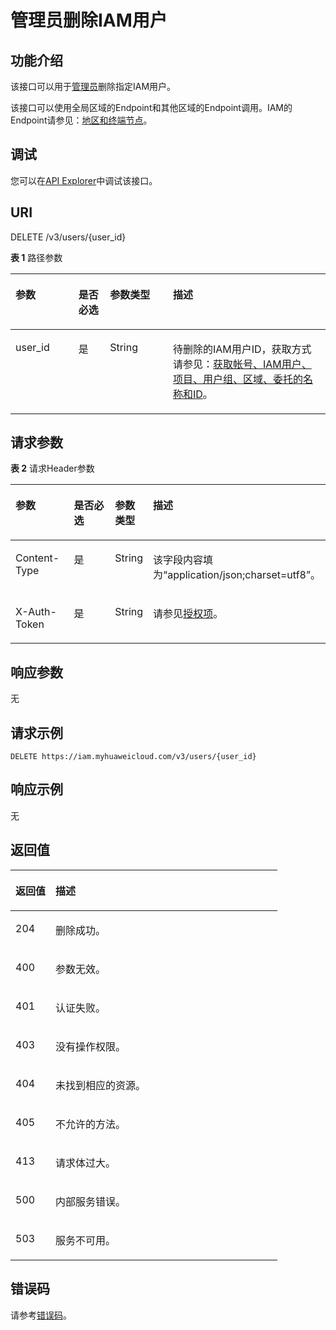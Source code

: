 # 管理员删除IAM用户<a name="iam_08_0009"></a>

## 功能介绍<a name="zh-cn_topic_0221482480_section134281915113213"></a>

该接口可以用于<u>[管理员](https://support.huaweicloud.com/usermanual-iam/iam_01_0001.html)</u><u></u>删除指定IAM用户。

该接口可以使用全局区域的Endpoint和其他区域的Endpoint调用。IAM的Endpoint请参见：[地区和终端节点](https://developer.huaweicloud.com/endpoint?IAM)。

## 调试<a name="section1345811561200"></a>

您可以在[API Explorer](https://apiexplorer.developer.huaweicloud.com/apiexplorer/doc?product=IAM&api=KeystoneDeleteUser)中调试该接口。

## URI<a name="zh-cn_topic_0221482480_section164303153323"></a>

DELETE /v3/users/\{user\_id\}

**表 1**  路径参数

<a name="zh-cn_topic_0221482480_table1743371511326"></a>
<table><thead align="left"><tr id="zh-cn_topic_0221482480_row2043211517322"><th class="cellrowborder" valign="top" width="20%" id="mcps1.2.5.1.1"><p id="zh-cn_topic_0221482480_p84341715203215"><a name="zh-cn_topic_0221482480_p84341715203215"></a><a name="zh-cn_topic_0221482480_p84341715203215"></a>参数</p>
</th>
<th class="cellrowborder" valign="top" width="10%" id="mcps1.2.5.1.2"><p id="zh-cn_topic_0221482480_p19435615103214"><a name="zh-cn_topic_0221482480_p19435615103214"></a><a name="zh-cn_topic_0221482480_p19435615103214"></a>是否必选</p>
</th>
<th class="cellrowborder" valign="top" width="20%" id="mcps1.2.5.1.3"><p id="zh-cn_topic_0221482480_p44362156324"><a name="zh-cn_topic_0221482480_p44362156324"></a><a name="zh-cn_topic_0221482480_p44362156324"></a>参数类型</p>
</th>
<th class="cellrowborder" valign="top" width="50%" id="mcps1.2.5.1.4"><p id="zh-cn_topic_0221482480_p043691523212"><a name="zh-cn_topic_0221482480_p043691523212"></a><a name="zh-cn_topic_0221482480_p043691523212"></a>描述</p>
</th>
</tr>
</thead>
<tbody><tr id="zh-cn_topic_0221482480_row4433171553211"><td class="cellrowborder" valign="top" width="20%" headers="mcps1.2.5.1.1 "><p id="zh-cn_topic_0221482480_p0437101523210"><a name="zh-cn_topic_0221482480_p0437101523210"></a><a name="zh-cn_topic_0221482480_p0437101523210"></a>user_id</p>
</td>
<td class="cellrowborder" valign="top" width="10%" headers="mcps1.2.5.1.2 "><p id="zh-cn_topic_0221482480_p154381215123210"><a name="zh-cn_topic_0221482480_p154381215123210"></a><a name="zh-cn_topic_0221482480_p154381215123210"></a>是</p>
</td>
<td class="cellrowborder" valign="top" width="20%" headers="mcps1.2.5.1.3 "><p id="zh-cn_topic_0221482480_p543971510323"><a name="zh-cn_topic_0221482480_p543971510323"></a><a name="zh-cn_topic_0221482480_p543971510323"></a>String</p>
</td>
<td class="cellrowborder" valign="top" width="50%" headers="mcps1.2.5.1.4 "><p id="zh-cn_topic_0221482480_p543911518325"><a name="zh-cn_topic_0221482480_p543911518325"></a><a name="zh-cn_topic_0221482480_p543911518325"></a>待删除的IAM用户ID，获取方式请参见：<a href="获取帐号-IAM用户-项目-用户组-区域-委托的名称和ID.md">获取帐号、IAM用户、项目、用户组、区域、委托的名称和ID</a>。</p>
</td>
</tr>
</tbody>
</table>

## 请求参数<a name="zh-cn_topic_0221482480_section74401515103212"></a>

**表 2**  请求Header参数

<a name="zh-cn_topic_0221482480_HeaderParameter"></a>
<table><thead align="left"><tr id="zh-cn_topic_0221482480_row944191513215"><th class="cellrowborder" valign="top" width="20%" id="mcps1.2.5.1.1"><p id="zh-cn_topic_0221482480_p13443201515323"><a name="zh-cn_topic_0221482480_p13443201515323"></a><a name="zh-cn_topic_0221482480_p13443201515323"></a>参数</p>
</th>
<th class="cellrowborder" valign="top" width="20%" id="mcps1.2.5.1.2"><p id="zh-cn_topic_0221482480_p14443515183218"><a name="zh-cn_topic_0221482480_p14443515183218"></a><a name="zh-cn_topic_0221482480_p14443515183218"></a>是否必选</p>
</th>
<th class="cellrowborder" valign="top" width="10%" id="mcps1.2.5.1.3"><p id="zh-cn_topic_0221482480_p104441159323"><a name="zh-cn_topic_0221482480_p104441159323"></a><a name="zh-cn_topic_0221482480_p104441159323"></a>参数类型</p>
</th>
<th class="cellrowborder" valign="top" width="50%" id="mcps1.2.5.1.4"><p id="zh-cn_topic_0221482480_p8445151520325"><a name="zh-cn_topic_0221482480_p8445151520325"></a><a name="zh-cn_topic_0221482480_p8445151520325"></a>描述</p>
</th>
</tr>
</thead>
<tbody><tr id="zh-cn_topic_0221482480_row444281563210"><td class="cellrowborder" valign="top" width="20%" headers="mcps1.2.5.1.1 "><p id="zh-cn_topic_0221482480_p15446121514320"><a name="zh-cn_topic_0221482480_p15446121514320"></a><a name="zh-cn_topic_0221482480_p15446121514320"></a>Content-Type</p>
</td>
<td class="cellrowborder" valign="top" width="20%" headers="mcps1.2.5.1.2 "><p id="zh-cn_topic_0221482480_p5446111593212"><a name="zh-cn_topic_0221482480_p5446111593212"></a><a name="zh-cn_topic_0221482480_p5446111593212"></a>是</p>
</td>
<td class="cellrowborder" valign="top" width="10%" headers="mcps1.2.5.1.3 "><p id="zh-cn_topic_0221482480_p20447715193212"><a name="zh-cn_topic_0221482480_p20447715193212"></a><a name="zh-cn_topic_0221482480_p20447715193212"></a>String</p>
</td>
<td class="cellrowborder" valign="top" width="50%" headers="mcps1.2.5.1.4 "><p id="zh-cn_topic_0221482480_p1744871511328"><a name="zh-cn_topic_0221482480_p1744871511328"></a><a name="zh-cn_topic_0221482480_p1744871511328"></a>该字段内容填为“application/json;charset=utf8”。</p>
</td>
</tr>
<tr id="zh-cn_topic_0221482480_row5442141510324"><td class="cellrowborder" valign="top" width="20%" headers="mcps1.2.5.1.1 "><p id="zh-cn_topic_0221482480_p6449171543214"><a name="zh-cn_topic_0221482480_p6449171543214"></a><a name="zh-cn_topic_0221482480_p6449171543214"></a>X-Auth-Token</p>
</td>
<td class="cellrowborder" valign="top" width="20%" headers="mcps1.2.5.1.2 "><p id="zh-cn_topic_0221482480_p11449915173212"><a name="zh-cn_topic_0221482480_p11449915173212"></a><a name="zh-cn_topic_0221482480_p11449915173212"></a>是</p>
</td>
<td class="cellrowborder" valign="top" width="10%" headers="mcps1.2.5.1.3 "><p id="zh-cn_topic_0221482480_p6450111514322"><a name="zh-cn_topic_0221482480_p6450111514322"></a><a name="zh-cn_topic_0221482480_p6450111514322"></a>String</p>
</td>
<td class="cellrowborder" valign="top" width="50%" headers="mcps1.2.5.1.4 "><p id="zh-cn_topic_0221482480_p945151523214"><a name="zh-cn_topic_0221482480_p945151523214"></a><a name="zh-cn_topic_0221482480_p945151523214"></a>请参见<a href="授权项.md">授权项</a>。</p>
</td>
</tr>
</tbody>
</table>

## 响应参数<a name="zh-cn_topic_0221482480_section19451181523214"></a>

无

## 请求示例<a name="zh-cn_topic_0221482480_section445231517326"></a>

```
DELETE https://iam.myhuaweicloud.com/v3/users/{user_id}
```

## 响应示例<a name="zh-cn_topic_0221482480_section54551115163219"></a>

无

## 返回值<a name="zh-cn_topic_0221482480_section545641517327"></a>

<a name="zh-cn_topic_0221482480_table2449"></a>
<table><thead align="left"><tr id="zh-cn_topic_0221482480_row16458151523214"><th class="cellrowborder" valign="top" width="15%" id="mcps1.1.3.1.1"><p id="zh-cn_topic_0221482480_p204591715193213"><a name="zh-cn_topic_0221482480_p204591715193213"></a><a name="zh-cn_topic_0221482480_p204591715193213"></a>返回值</p>
</th>
<th class="cellrowborder" valign="top" width="85%" id="mcps1.1.3.1.2"><p id="zh-cn_topic_0221482480_p14601157327"><a name="zh-cn_topic_0221482480_p14601157327"></a><a name="zh-cn_topic_0221482480_p14601157327"></a>描述</p>
</th>
</tr>
</thead>
<tbody><tr id="zh-cn_topic_0221482480_row2458415183214"><td class="cellrowborder" valign="top" width="15%" headers="mcps1.1.3.1.1 "><p id="zh-cn_topic_0221482480_p12460151543216"><a name="zh-cn_topic_0221482480_p12460151543216"></a><a name="zh-cn_topic_0221482480_p12460151543216"></a>204</p>
</td>
<td class="cellrowborder" valign="top" width="85%" headers="mcps1.1.3.1.2 "><p id="zh-cn_topic_0221482480_p194617155321"><a name="zh-cn_topic_0221482480_p194617155321"></a><a name="zh-cn_topic_0221482480_p194617155321"></a>删除成功。</p>
</td>
</tr>
<tr id="zh-cn_topic_0221482480_row1458715173214"><td class="cellrowborder" valign="top" width="15%" headers="mcps1.1.3.1.1 "><p id="zh-cn_topic_0221482480_p1246241516324"><a name="zh-cn_topic_0221482480_p1246241516324"></a><a name="zh-cn_topic_0221482480_p1246241516324"></a>400</p>
</td>
<td class="cellrowborder" valign="top" width="85%" headers="mcps1.1.3.1.2 "><p id="zh-cn_topic_0221482480_p204622159325"><a name="zh-cn_topic_0221482480_p204622159325"></a><a name="zh-cn_topic_0221482480_p204622159325"></a>参数无效。</p>
</td>
</tr>
<tr id="zh-cn_topic_0221482480_row1145831515325"><td class="cellrowborder" valign="top" width="15%" headers="mcps1.1.3.1.1 "><p id="zh-cn_topic_0221482480_p5463181523219"><a name="zh-cn_topic_0221482480_p5463181523219"></a><a name="zh-cn_topic_0221482480_p5463181523219"></a>401</p>
</td>
<td class="cellrowborder" valign="top" width="85%" headers="mcps1.1.3.1.2 "><p id="zh-cn_topic_0221482480_p64645155323"><a name="zh-cn_topic_0221482480_p64645155323"></a><a name="zh-cn_topic_0221482480_p64645155323"></a>认证失败。</p>
</td>
</tr>
<tr id="zh-cn_topic_0221482480_row4458101517320"><td class="cellrowborder" valign="top" width="15%" headers="mcps1.1.3.1.1 "><p id="zh-cn_topic_0221482480_p54656153324"><a name="zh-cn_topic_0221482480_p54656153324"></a><a name="zh-cn_topic_0221482480_p54656153324"></a>403</p>
</td>
<td class="cellrowborder" valign="top" width="85%" headers="mcps1.1.3.1.2 "><p id="zh-cn_topic_0221482480_p34664150322"><a name="zh-cn_topic_0221482480_p34664150322"></a><a name="zh-cn_topic_0221482480_p34664150322"></a>没有操作权限。</p>
</td>
</tr>
<tr id="zh-cn_topic_0221482480_row1145819151326"><td class="cellrowborder" valign="top" width="15%" headers="mcps1.1.3.1.1 "><p id="zh-cn_topic_0221482480_p4467191563217"><a name="zh-cn_topic_0221482480_p4467191563217"></a><a name="zh-cn_topic_0221482480_p4467191563217"></a>404</p>
</td>
<td class="cellrowborder" valign="top" width="85%" headers="mcps1.1.3.1.2 "><p id="zh-cn_topic_0221482480_p20468615123220"><a name="zh-cn_topic_0221482480_p20468615123220"></a><a name="zh-cn_topic_0221482480_p20468615123220"></a>未找到相应的资源。</p>
</td>
</tr>
<tr id="zh-cn_topic_0221482480_row1945814158324"><td class="cellrowborder" valign="top" width="15%" headers="mcps1.1.3.1.1 "><p id="zh-cn_topic_0221482480_p2468151514327"><a name="zh-cn_topic_0221482480_p2468151514327"></a><a name="zh-cn_topic_0221482480_p2468151514327"></a>405</p>
</td>
<td class="cellrowborder" valign="top" width="85%" headers="mcps1.1.3.1.2 "><p id="zh-cn_topic_0221482480_p646991543213"><a name="zh-cn_topic_0221482480_p646991543213"></a><a name="zh-cn_topic_0221482480_p646991543213"></a>不允许的方法。</p>
</td>
</tr>
<tr id="zh-cn_topic_0221482480_row144586156321"><td class="cellrowborder" valign="top" width="15%" headers="mcps1.1.3.1.1 "><p id="zh-cn_topic_0221482480_p13470111553216"><a name="zh-cn_topic_0221482480_p13470111553216"></a><a name="zh-cn_topic_0221482480_p13470111553216"></a>413</p>
</td>
<td class="cellrowborder" valign="top" width="85%" headers="mcps1.1.3.1.2 "><p id="zh-cn_topic_0221482480_p1447013156324"><a name="zh-cn_topic_0221482480_p1447013156324"></a><a name="zh-cn_topic_0221482480_p1447013156324"></a>请求体过大。</p>
</td>
</tr>
<tr id="zh-cn_topic_0221482480_row1945821518322"><td class="cellrowborder" valign="top" width="15%" headers="mcps1.1.3.1.1 "><p id="zh-cn_topic_0221482480_p44711615193211"><a name="zh-cn_topic_0221482480_p44711615193211"></a><a name="zh-cn_topic_0221482480_p44711615193211"></a>500</p>
</td>
<td class="cellrowborder" valign="top" width="85%" headers="mcps1.1.3.1.2 "><p id="zh-cn_topic_0221482480_p2047201510321"><a name="zh-cn_topic_0221482480_p2047201510321"></a><a name="zh-cn_topic_0221482480_p2047201510321"></a>内部服务错误。</p>
</td>
</tr>
<tr id="zh-cn_topic_0221482480_row945818157323"><td class="cellrowborder" valign="top" width="15%" headers="mcps1.1.3.1.1 "><p id="zh-cn_topic_0221482480_p104722154323"><a name="zh-cn_topic_0221482480_p104722154323"></a><a name="zh-cn_topic_0221482480_p104722154323"></a>503</p>
</td>
<td class="cellrowborder" valign="top" width="85%" headers="mcps1.1.3.1.2 "><p id="zh-cn_topic_0221482480_p44736156323"><a name="zh-cn_topic_0221482480_p44736156323"></a><a name="zh-cn_topic_0221482480_p44736156323"></a>服务不可用。</p>
</td>
</tr>
</tbody>
</table>

## 错误码<a name="zh-cn_topic_0221482480_section1647481563212"></a>

请参考[错误码](错误码.md)。


